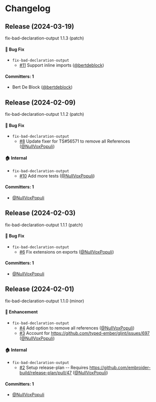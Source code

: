 # Changelog

## Release (2024-03-19)

fix-bad-declaration-output 1.1.3 (patch)

#### :bug: Bug Fix
* `fix-bad-declaration-output`
  * [#11](https://github.com/NullVoxPopuli/fix-bad-declaration-output/pull/11) Support inline imports ([@bertdeblock](https://github.com/bertdeblock))

#### Committers: 1
- Bert De Block ([@bertdeblock](https://github.com/bertdeblock))

## Release (2024-02-09)

fix-bad-declaration-output 1.1.2 (patch)

#### :bug: Bug Fix
* `fix-bad-declaration-output`
  * [#8](https://github.com/NullVoxPopuli/fix-bad-declaration-output/pull/8) Update fixer for TS#56571 to remove all References ([@NullVoxPopuli](https://github.com/NullVoxPopuli))

#### :house: Internal
* `fix-bad-declaration-output`
  * [#10](https://github.com/NullVoxPopuli/fix-bad-declaration-output/pull/10) Add more tests ([@NullVoxPopuli](https://github.com/NullVoxPopuli))

#### Committers: 1
- [@NullVoxPopuli](https://github.com/NullVoxPopuli)

## Release (2024-02-03)

fix-bad-declaration-output 1.1.1 (patch)

#### :bug: Bug Fix
* `fix-bad-declaration-output`
  * [#6](https://github.com/NullVoxPopuli/fix-bad-declaration-output/pull/6) Fix extensions on exports ([@NullVoxPopuli](https://github.com/NullVoxPopuli))

#### Committers: 1
- [@NullVoxPopuli](https://github.com/NullVoxPopuli)

## Release (2024-02-01)

fix-bad-declaration-output 1.1.0 (minor)

#### :rocket: Enhancement
* `fix-bad-declaration-output`
  * [#4](https://github.com/NullVoxPopuli/fix-bad-declaration-output/pull/4) Add option to remove all references ([@NullVoxPopuli](https://github.com/NullVoxPopuli))
  * [#3](https://github.com/NullVoxPopuli/fix-bad-declaration-output/pull/3) Account for https://github.com/typed-ember/glint/issues/697 ([@NullVoxPopuli](https://github.com/NullVoxPopuli))

#### :house: Internal
* `fix-bad-declaration-output`
  * [#2](https://github.com/NullVoxPopuli/fix-bad-declaration-output/pull/2) Setup release-plan -- Requires https://github.com/embroider-build/release-plan/pull/47 ([@NullVoxPopuli](https://github.com/NullVoxPopuli))

#### Committers: 1
- [@NullVoxPopuli](https://github.com/NullVoxPopuli)
